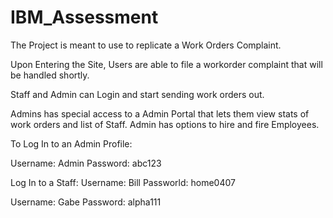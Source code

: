# IBM_Assessment
The Project is meant to use to replicate a Work Orders Complaint. 


Upon Entering the Site, Users are able to file a workorder complaint that will be handled shortly.

Staff and Admin can Login and start sending work orders out.

Admins has special access to a Admin Portal that lets them view stats of work orders and list of Staff. Admin has options to hire and fire Employees.

To Log In to an Admin Profile:

Username: Admin Password: abc123

Log In to a Staff: Username: Bill Passworld: home0407

Username: Gabe Password: alpha111
